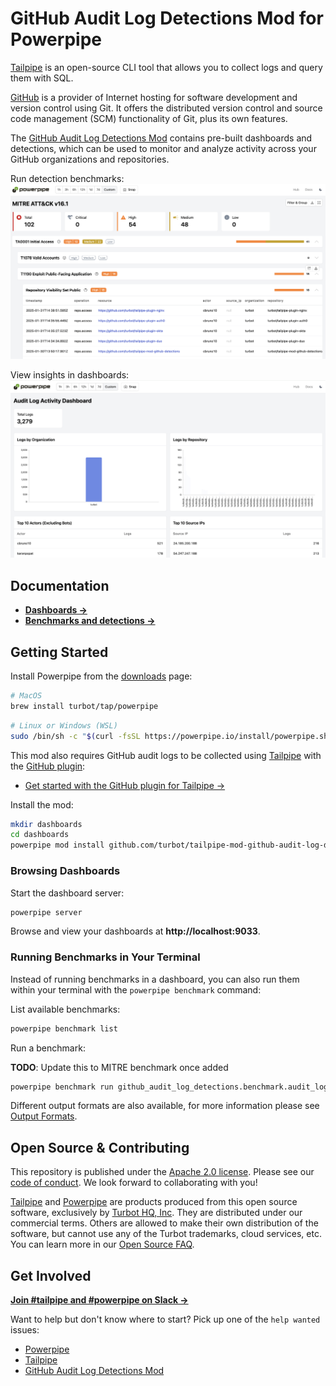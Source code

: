 # GitHub Audit Log Detections Mod for Powerpipe

[Tailpipe](https://tailpipe.io) is an open-source CLI tool that allows you to collect logs and query them with SQL.

[GitHub](https://www.github.com/) is a provider of Internet hosting for software development and version control using Git. It offers the distributed version control and source code management (SCM) functionality of Git, plus its own features.

The [GitHub Audit Log Detections Mod](https://hub.powerpipe.io/mods/turbot/tailpipe-mod-github-audit-log-detections) contains pre-built dashboards and detections, which can be used to monitor and analyze activity across your GitHub organizations and repositories.

Run detection benchmarks:
![image](docs/images/github_audit_log_mitre_dashboard.png)

View insights in dashboards:
![image](docs/images/github_audit_log_activity_dashboard.png)

## Documentation

- **[Dashboards →](https://hub.powerpipe.io/mods/turbot/tailpipe-mod-github-audit-log-detections/dashboards)**
- **[Benchmarks and detections →](https://hub.powerpipe.io/mods/turbot/tailpipe-mod-github-audit-log-detections/benchmarks)**

## Getting Started

Install Powerpipe from the [downloads](https://powerpipe.io/downloads) page:

```sh
# MacOS
brew install turbot/tap/powerpipe
```

```sh
# Linux or Windows (WSL)
sudo /bin/sh -c "$(curl -fsSL https://powerpipe.io/install/powerpipe.sh)"
```

This mod also requires GitHub audit logs to be collected using [Tailpipe](https://tailpipe.io) with the [GitHub plugin](https://hub.tailpipe.io/plugins/turbot/github):
- [Get started with the GitHub plugin for Tailpipe →](https://hub.tailpipe.io/plugins/turbot/github#getting-started)

Install the mod:

```sh
mkdir dashboards
cd dashboards
powerpipe mod install github.com/turbot/tailpipe-mod-github-audit-log-detections
```

### Browsing Dashboards

Start the dashboard server:

```sh
powerpipe server
```

Browse and view your dashboards at **http://localhost:9033**.

### Running Benchmarks in Your Terminal

Instead of running benchmarks in a dashboard, you can also run them within your
terminal with the `powerpipe benchmark` command:

List available benchmarks:

```sh
powerpipe benchmark list
```

Run a benchmark:

**TODO**: Update this to MITRE benchmark once added

```sh
powerpipe benchmark run github_audit_log_detections.benchmark.audit_log_detections
```

Different output formats are also available, for more information please see
[Output Formats](https://powerpipe.io/docs/reference/cli/benchmark#output-formats).

## Open Source & Contributing

This repository is published under the [Apache 2.0 license](https://www.apache.org/licenses/LICENSE-2.0). Please see our [code of conduct](https://github.com/turbot/.github/blob/main/CODE_OF_CONDUCT.md). We look forward to collaborating with you!

[Tailpipe](https://tailpipe.io) and [Powerpipe](https://powerpipe.io) are products produced from this open source software, exclusively by [Turbot HQ, Inc](https://turbot.com). They are distributed under our commercial terms. Others are allowed to make their own distribution of the software, but cannot use any of the Turbot trademarks, cloud services, etc. You can learn more in our [Open Source FAQ](https://turbot.com/open-source).

## Get Involved

**[Join #tailpipe and #powerpipe on Slack →](https://turbot.com/community/join)**

Want to help but don't know where to start? Pick up one of the `help wanted` issues:

- [Powerpipe](https://github.com/turbot/powerpipe/labels/help%20wanted)
- [Tailpipe](https://github.com/turbot/tailpipe/labels/help%20wanted)
- [GitHub Audit Log Detections Mod](https://github.com/turbot/tailpipe-mod-github-audit-log-detections/labels/help%20wanted)
